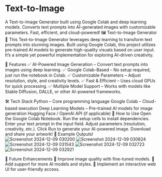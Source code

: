 # Text-to-Image
A Text-to-Image Generator built using Google Colab and deep learning models. Converts text prompts into AI-generated images with customizable parameters. Fast, efficient, and cloud-powered!
🖼️ Text-to-Image Generator 🎨
This Text-to-Image Generator leverages deep learning to transform text prompts into stunning images. Built using Google Colab, this project utilizes pre-trained AI models to generate high-quality visuals based on user input. It’s a simple yet powerful implementation for exploring AI-driven creativity.

🚀 Features
✅ AI-Powered Image Generation – Convert text prompts into images using deep learning.
✅ Google Colab-Based – No setup required, just run the notebook in Colab.
✅ Customizable Parameters – Adjust resolution, style, and creativity levels.
✅ Fast & Efficient – Uses cloud GPUs for quick processing.
✅ Multiple Model Support – Works with models like Stable Diffusion, DALLE, or other AI-powered frameworks.

🛠️ Tech Stack
Python – Core programming language
Google Colab – Cloud-based execution
Deep Learning Models – Pre-trained AI models for image generation
Hugging Face / OpenAI API (if applicable)
🔧 How to Use
Open the Google Colab Notebook.
Run the setup cells to install dependencies.
Enter your text prompt in the input field.
Adjust parameters (resolution, creativity, etc.).
Click Run to generate your AI-powered image.
Download and share your artwork!
📸 Example Outputs!
![Screenshot 2024-12-09 030200](https://github.com/user-attachments/assets/7c9c69bd-b0ba-4316-b66f-246556565d62)
![Screenshot 2024-12-09 030824](https://github.com/user-attachments/assets/f0fb09df-6e8e-4ea1-b4d6-28c29d46e316)
![Screenshot 2024-12-09 031543](https://github.com/user-attachments/assets/fde2e4ef-baa3-48c0-b6fc-7826abddb109)
![Screenshot 2024-12-09 032723](https://github.com/user-attachments/assets/d505feba-a3bd-4638-baaf-237b6c3e7a46)
![Screenshot 2024-12-09 032921](https://github.com/user-attachments/assets/9549ec9c-52a6-45b1-9228-3ebcbf018dba)

📌 Future Enhancements
🔹 Improve image quality with fine-tuned models.
🔹 Add support for more AI models and styles.
🔹 Implement an interactive web UI for user-friendly access.



